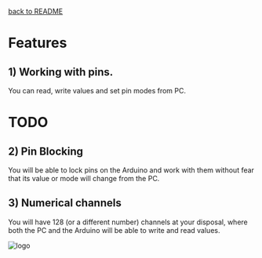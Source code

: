 [back to README](./README.md)
# Features
## 1) Working with pins.
You can read, write values and set pin modes from PC.

# TODO
## 2) Pin Blocking
You will be able to lock pins on the Arduino and work with them without fear that its value or mode will change from the PC.
## 3) Numerical channels
You will have 128 (or a different number) channels at your disposal, where both the PC and the Arduino will be able to write and read values.

![logo](https://raw.githubusercontent.com/jrddunbr/electrical-age.github.io/master/assets/favicon.ico)